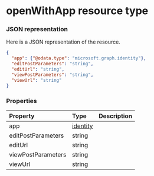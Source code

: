 # openWithApp resource type



### JSON representation

Here is a JSON representation of the resource.

<!-- {
  "blockType": "resource",
  "optionalProperties": [

  ],
  "@odata.type": "microsoft.graph.openwithapp"
}-->

```json
{
  "app": {"@odata.type": "microsoft.graph.identity"},
  "editPostParameters": "string",
  "editUrl": "string",
  "viewPostParameters": "string",
  "viewUrl": "string"
}

```
### Properties
| Property	   | Type	|Description|
|:---------------|:--------|:----------|
|app|[identity](identity.md)||
|editPostParameters|string||
|editUrl|string||
|viewPostParameters|string||
|viewUrl|string||

<!-- uuid: 8fcb5dbc-d5aa-4681-8e31-b001d5168d79
2015-10-25 14:57:30 UTC -->
<!-- {
  "type": "#page.annotation",
  "description": "openWithApp resource",
  "keywords": "",
  "section": "documentation",
  "tocPath": ""
}-->